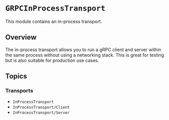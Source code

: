 # ``GRPCInProcessTransport``

This module contains an in-process transport.

## Overview

The in-process transport allows you to run a gRPC client and server within the same process
without using a networking stack. This is great for testing but is also suitable for production
use cases.

## Topics

### Transports

- ``InProcessTransport``
- ``InProcessTransport/Client``
- ``InProcessTransport/Server``

